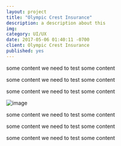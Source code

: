 ```yaml
---
layout: project
title: "Olympic Crest Insurance"
description: a description about this
img: 
category: UI/UX
date: 2017-05-06 01:40:11 -0700
client: Olympic Crest Insurance
published: yes
---
```

some content
we need to test
some content

some content
we need to test
some content

some content
we need to test
some content

![image](http://www.placehold.it/500x500)

some content
we need to test
some content

some content
we need to test
some content

some content
we need to test
some content